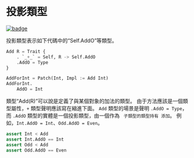# 投影類型

[![badge](https://img.shields.io/endpoint.svg?url=https%3A%2F%2Fgezf7g7pd5.execute-api.ap-northeast-1.amazonaws.com%2Fdefault%2Fsource_up_to_date%3Fowner%3Derg-lang%26repos%3Derg%26ref%3Dmain%26path%3Ddoc/EN/syntax/type/advanced/projection.md%26commit_hash%3D51de3c9d5a9074241f55c043b9951b384836b258)](https://gezf7g7pd5.execute-api.ap-northeast-1.amazonaws.com/default/source_up_to_date?owner=erg-lang&repos=erg&ref=main&path=doc/EN/syntax/type/advanced/projection.md&commit_hash=51de3c9d5a9074241f55c043b9951b384836b258)

投影類型表示如下代碼中的“Self.AddO”等類型。

```python
Add R = Trait {
    . `_+_` = Self, R -> Self.AddO
    .AddO = Type
}

AddForInt = Patch(Int, Impl := Add Int)
AddForInt.
    AddO = Int
```

類型“Add(R)”可以說是定義了與某個對象的加法的類型。 由于方法應該是一個類型屬性，`+` 類型聲明應該寫在縮進下面。
`Add` 類型的場景是聲明 `.AddO = Type`，而 `.AddO` 類型的實體是一個投影類型，由一個作為 ` 子類型的類型持有 添加`。 例如，`Int.AddO = Int`、`Odd.AddO = Even`。

```python
assert Int < Add
assert Int.AddO == Int
assert Odd < Add
assert Odd.AddO == Even
```
